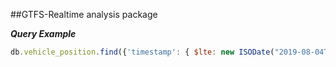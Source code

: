 ##GTFS-Realtime analysis package

***Query Example***
```javascript
db.vehicle_position.find({'timestamp': { $lte: new ISODate("2019-08-04T20:54:01Z")}})
```